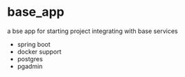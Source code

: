 # base_app
a bse app for starting project integrating with base services

- spring boot
- docker support
- postgres
- pgadmin
